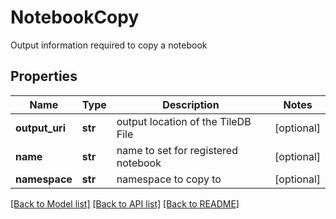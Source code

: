 # NotebookCopy

Output information required to copy a notebook

## Properties
Name | Type | Description | Notes
------------ | ------------- | ------------- | -------------
**output_uri** | **str** | output location of the TileDB File | [optional] 
**name** | **str** | name to set for registered notebook | [optional] 
**namespace** | **str** | namespace to copy to | [optional] 

[[Back to Model list]](../README.md#documentation-for-models) [[Back to API list]](../README.md#documentation-for-api-endpoints) [[Back to README]](../README.md)


